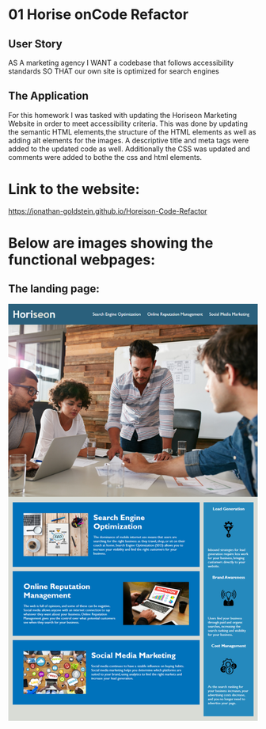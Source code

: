 # 01  Horise onCode Refactor

## User Story

AS A marketing agency
I WANT a codebase that follows accessibility standards
SO THAT our own site is optimized for search engines

## The Application
For this homework I was tasked with updating the Horiseon Marketing Website in order to meet accessibility criteria. This was done by updating the semantic HTML elements,the structure of the HTML elements as well as adding alt elements for the images. A descriptive title and meta tags were added to the updated code as well.  Additionally the CSS was updated and comments were added to bothe the css and html elements. 

# Link to the website:

https://jonathan-goldstein.github.io/Horeison-Code-Refactor

# Below are images showing the functional webpages:

## The landing page:

![plot](./assets/images/HoriseonPage.png)
